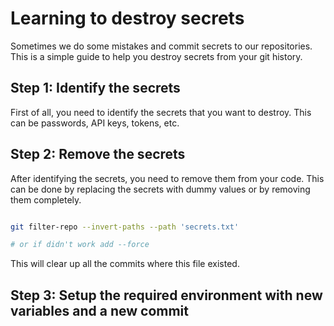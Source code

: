 # Learning to destroy secrets

Sometimes we do some mistakes and commit secrets to our repositories. This is a simple guide to help you destroy secrets from your git history.

## Step 1: Identify the secrets

First of all, you need to identify the secrets that you want to destroy. This can be passwords, API keys, tokens, etc.

## Step 2: Remove the secrets

After identifying the secrets, you need to remove them from your code. This can be done by replacing the secrets with dummy values or by removing them completely.

```bash

git filter-repo --invert-paths --path 'secrets.txt'

# or if didn't work add --force

```

This will clear up all the commits where this file existed.

## Step 3: Setup the required environment with new variables and a new commit

